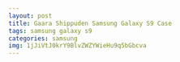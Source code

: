 ```yaml
---
layout: post
title: Gaara Shippuden Samsung Galaxy S9 Case
tags: samsung galaxy s9
categories: samsung
img: 1jJiVtJ0krY9BlvZWZYWieHu9q5bGbcva
---
```

